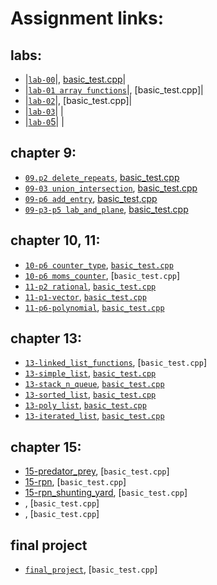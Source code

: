 # Assignment links:

## labs:

- |[`lab-00`](https://github.com/CS3A-classroom/lab0_writeup)|, [basic_test.cpp](basic_tests/lab-00/basic_test.cpp)|
- |[`lab-01 array functions`]()|, [basic_test.cpp]|
- |[`lab-02`]()|, [basic_test.cpp]|
- |[`lab-03`]()| |
- |[`lab-0`5]()| |

## chapter 9:

- [`09.p2 delete_repeats`](), [basic_test.cpp](basic_tests/09-p2-delete_repeats/basic_test.cpp)<br />
- [`09-03 union_intersection`](), [basic_test.cpp](basic_tests/09-03-union_intersection/basic_test.cpp)<br />
- [`09-p6 add_entry`](), [basic_test,cpp](basic_tests/09-p6-add_entry/basic_test.cpp)<br />
- [`09-p3-p5 lab_and_plane`](), [basic_test.cpp](basic_tests/09-p3-lab_and_plane/basic_test.cpp)<br />

## chapter 10, 11:

- [`10-p6 counter_type`](), [`basic_test.cpp`](basic_tests/10-p6-counter_type/basic_test.cpp)<br />
- [`10-p6 moms_counter`](), [`basic_test.cpp`]<br />
- [`11-p2 rational`](), [`basic_test.cpp`](basic_tests/11-p2-rational/basic_test.cpp)<br />
- [`11-p1-vector`](), [`basic_test.cpp`](basic_tests/11-p1-vector/basic_test.cpp)<br />
- [`11-p6-polynomial`](), [`basic_test.cpp`](basic_tests/11-p6-polynomial/basic_test.cpp)<br />

## chapter 13:

- [`13-linked_list_functions`](), [`basic_test.cpp`]<br />
- [`13-simple_list`](), [`basic_test.cpp`](basic_tests/13-list_simple/basic_test.cpp)<br />
- [`13-stack_n_queue`](), [`basic_test.cpp`](basic_tests/13-stack_n_queue/basic_test.cpp)<br />
- [`13-sorted_list`](), [`basic_test.cpp`](basic_tests/13-list_sorted/basic_test.cpp)<br />
- [`13-poly_list`](), [`basic_test.cpp`](basic_tests/13-poly_list/basic_test.cpp)<br />
- [`13-iterated_list`](), [`basic_test.cpp`](basic_tests/13-list_iterated/basic_test.cpp)<br />

## chapter 15:

- [15-predator_prey](), [`basic_test.cpp`]<br />
- [15-rpn](), [`basic_test.cpp`]<br />
- [15-rpn_shunting_yard](), [`basic_test.cpp`]<br />
- [ ](), [`basic_test.cpp`]<br />
- [ ](), [`basic_test.cpp`]<br />

## final project

- [`final_project`](), [`basic_test.cpp`]<br />
